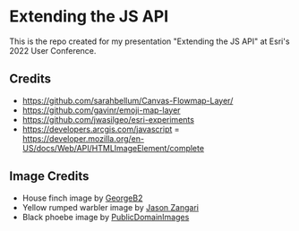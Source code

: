 # Extending the JS API

This is the repo created for my presentation "Extending the JS API" at Esri's 2022 User Conference.

## Credits

- https://github.com/sarahbellum/Canvas-Flowmap-Layer/
- https://github.com/gavinr/emoji-map-layer
- https://github.com/jwasilgeo/esri-experiments
- https://developers.arcgis.com/javascript
  = https://developer.mozilla.org/en-US/docs/Web/API/HTMLImageElement/complete

## Image Credits

- House finch image by [GeorgeB2](https://pixabay.com/users/georgeb2-5394567/?utm_source=link-attribution&utm_medium=referral&utm_campaign=image&utm_content=6184975)
- Yellow rumped warbler image by [Jason Zangari](https://pixabay.com/users/366photos-8203432/?utm_source=link-attribution&utm_medium=referral&utm_campaign=image&utm_content=3189037)
- Black phoebe image by [PublicDomainImages](https://pixabay.com/users/publicdomainimages-327722/?utm_source=link-attribution&utm_medium=referral&utm_campaign=image&utm_content=387335)
